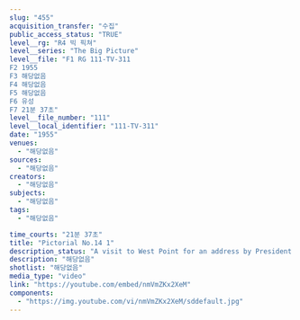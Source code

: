 ```yaml
---
slug: "455"
acquisition_transfer: "수집"
public_access_status: "TRUE"
level__rg: "R4 빅 픽쳐"
level__series: "The Big Picture"
level__file: "F1 RG 111-TV-311
F2 1955
F3 해당없음
F4 해당없음
F5 해당없음
F6 유성
F7 21분 37초"
level__file_number: "111"
level__local_identifier: "111-TV-311"
date: "1955"
venues: 
  - "해당없음"
sources: 
  - "해당없음"
creators: 
  - "해당없음"
subjects: 
  - "해당없음"
tags: 
  - "해당없음"

time_courts: "21분 37초"
title: "Pictorial No.14 1"
description_status: "A visit to West Point for an address by President Eisenhower; a look at 'Operation Alert' - an anti-aircraft unit in Germany; and a visit with the Davy Crokett Rifle Club at Fort Myer, Va."
description: "해당없음"
shotlist: "해당없음"
media_type: "video"
link: "https://youtube.com/embed/nmVmZKx2XeM"
components: 
  - "https://img.youtube.com/vi/nmVmZKx2XeM/sddefault.jpg"
---
```


